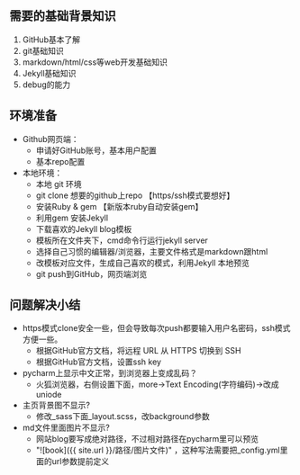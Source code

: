 ## 需要的基础背景知识

1. GitHub基本了解
2. git基础知识
3. markdown/html/css等web开发基础知识
4. Jekyll基础知识
5. debug的能力

## 环境准备

- Github网页端：
   * 申请好GitHub账号，基本用户配置
   * 基本repo配置
- 本地环境：
   * 本地 git 环境
   * git clone 想要的github上repo 【https/ssh模式要想好】
   * 安装Ruby & gem 【新版本ruby自动安装gem】
   * 利用gem 安装Jekyll
   * 下载喜欢的Jekyll blog模板 
   * 模板所在文件夹下，cmd命令行运行jekyll server
   * 选择自己习惯的编辑器/浏览器，主要文件格式是markdown跟html
   * 改模板对应文件，生成自己喜欢的模式，利用Jekyll 本地预览
   * git push到GitHub，网页端浏览
    
## 问题解决小结

- https模式clone安全一些，但会导致每次push都要输入用户名密码，ssh模式方便一些。
    * 根据GitHub官方文档，将远程 URL 从 HTTPS 切换到 SSH
    * 根据GitHub官方文档，设置ssh key
- pycharm上显示中文正常，到浏览器上变成乱码？
    * 火狐浏览器，右侧设置下面，more->Text Encoding(字符编码)->改成uniode
- 主页背景图不显示?
    * 修改_sass下面_layout.scss，改background参数
- md文件里面图片不显示?
    * 网站blog要写成绝对路径，不过相对路径在pycharm里可以预览
    * "\!\[book\]\(\{{ site.url }}/路径/图片文件)" ，这种写法需要把_config.yml里面的url参数提前定义





